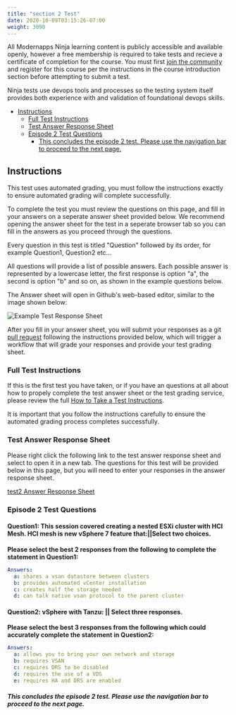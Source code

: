 ```yaml
---
title: "section 2 Test"
date: 2020-10-09T03:15:26-07:00
weight: 3090
---
```


All Modernapps Ninja learning content is publicly accessible and available openly, however a free membership is required to take tests and recieve a certificate of completion for the course. You must first [join the community](https://modernapps.ninja/about/membership/) and register for this course per the instructions in the course introduction section before attempting to submit a test.

Ninja tests use devops tools and processes so the testing system itself provides both experience with and validation of foundational devops skills. 

- [Instructions](#instructions)
  - [Full Test Instructions](#full-test-instructions)
  - [Test Answer Response Sheet](#test-answer-response-sheet)
  - [Episode 2 Test Questions](#episode-2-test-questions)
      - [This concludes the episode 2 test. Please use the navigation bar to proceed to the next page.](#this-concludes-the-episode-2-test-please-use-the-navigation-bar-to-proceed-to-the-next-page)

## Instructions

This test uses automated grading, you must follow the instructions exactly to ensure automated grading will complete successfully. 

To complete the test you must review the questions on this page, and fill in your answers on a seperate answer sheet provided below. We recommend opening the answer sheet for the test in a seperate browser tab so you can fill in the answers as you proceed through the questions. 

Every question in this test is titled "Question" followed by its order, for example Question1, Question2 etc...

All questions will provide a list of possible answers. Each possible answer is represented by a lowercase letter, the first response is option "a", the second is option "b" and so on, as shown in the example questions below. 

The Answer sheet will open in Github's web-based editor, similar to the image shown below:

![Example Test Response Sheet](/vSphereTanzu301_vt4163/admin/assets/images/blank_test_screen_example.png)  

After you fill in your answer sheet, you will submit  your responses as a git [pull request](https://docs.github.com/en/github/collaborating-with-issues-and-pull-requests/about-pull-requests) following the instructions provided below, which will trigger a workflow that will grade your responses and provide your test grading sheet. 

### Full Test Instructions

If this is the first test you have taken, or if you have an questions at all about how to propely complete the test answer sheet or the test grading service, please review the full [How to Take a Test Instructions](https://modernapps.ninja/course_repo_template_ct8279/docs/reference/testinstructions/).  

It is important that you follow the instructions carefully to ensure the automated grading process completes successfully.

### Test Answer Response Sheet

Please right click the following link to the test answer response sheet and select to open it in a new tab. The questions for this test will be provided below in this page, but you will need to enter your responses in the answer response sheet. 

[test2 Answer Response Sheet](https://github.com/modernappsninja/vSphereTanzu301_vt4163/edit/main/static/admin/userdata/tests/test2.yml)  

### Episode 2 Test Questions

#### **Question1:** This session covered creating a nested ESXi cluster with HCI Mesh. HCI mesh is new vSphere 7 feature that:||Select two choices.  <!-- omit in toc -->

**Please select the best 2 responses from the following to complete the statement in Question1:**

```yml
Answers:
  a: shares a vsan datastore between clusters
  b: provides automated vCenter installation
  c: creates half the storage needed
  d: can talk native vsan protocol to the parent cluster
```

#### **Question2:** vSphere with Tanzu: || Select three responses.  <!-- omit in toc -->

**Please select the best 3 responses from the following which could accurately complete the statement in Question2:**

```yml
Answers:
  a: allows you to bring your own network and storage
  b: requires VSAN
  c: requires DRS to be disabled
  d: requires the use of a VDS
  e: requires HA and DRS are enabled
```

##### This concludes the episode 2 test. Please use the navigation bar to proceed to the next page.
